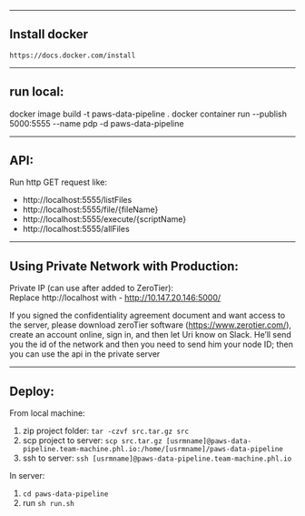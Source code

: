 ---------------------------------------
Install docker
---------------------------------------
    https://docs.docker.com/install

---------------------------------------
run local:  
---------------------------------------
docker image build -t paws-data-pipeline .
docker container run --publish 5000:5555 --name pdp -d paws-data-pipeline

---------------------------------------
API:  
---------------------------------------
Run http GET request like:    
- http://localhost:5555/listFiles
- http://localhost:5555/file/{fileName}
- http://localhost:5555/execute/{scriptName}
- http://localhost:5555/allFiles 

---------------------------------------  
Using Private Network with Production:
---------------------------------------
Private IP (can use after added to ZeroTier):    
Replace http://localhost with - http://10.147.20.146:5000/

If you signed the confidentiality agreement document and want access to the server, please download zeroTier software (https://www.zerotier.com/), create an account online, sign in, and then let Uri know on Slack. He’ll send you the id of the network and then you need to send him your node ID; then you can use the api in the private server

---------------------------------------
Deploy:
---------------------------------------
From local machine:
1. zip project folder: `tar -czvf src.tar.gz src`
2. scp project to server: `scp src.tar.gz [usrmname]@paws-data-pipeline.team-machine.phl.io:/home/[usrmname]/paws-data-pipeline`
3. ssh to server: `ssh [usrmname]@paws-data-pipeline.team-machine.phl.io`

In server:
1. `cd paws-data-pipeline`
2. run `sh run.sh`
